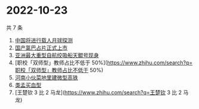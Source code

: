 # 2022-10-23

共 7 条

<!-- BEGIN -->
<!-- 最后更新时间 Sun Oct 23 2022 23:10:22 GMT+0800 (China Standard Time) -->

1. [中国将进行载人月球探测](https://www.zhihu.com/search?q=中国将进行载人月球探测)
1. [国产氯巴占片正式上市](https://www.zhihu.com/search?q=国产氯巴占片正式上市)
1. [亚洲最大重型自航绞吸船天鲲号现身](https://www.zhihu.com/search?q=亚洲最大重型自航绞吸船天鲲号现身)
1. [职校「双师型」教师占比不低于 50%](https://www.zhihu.com/search?q=职校「双师型」教师占比不低于 50%)
1. [河南小伙菜地里建微型高铁](https://www.zhihu.com/search?q=河南小伙菜地里建微型高铁)
1. [类孟买血型](https://www.zhihu.com/search?q=类孟买血型)
1. [王楚钦 3 比 2 马龙](https://www.zhihu.com/search?q=王楚钦 3 比 2 马龙)

<!-- END -->
